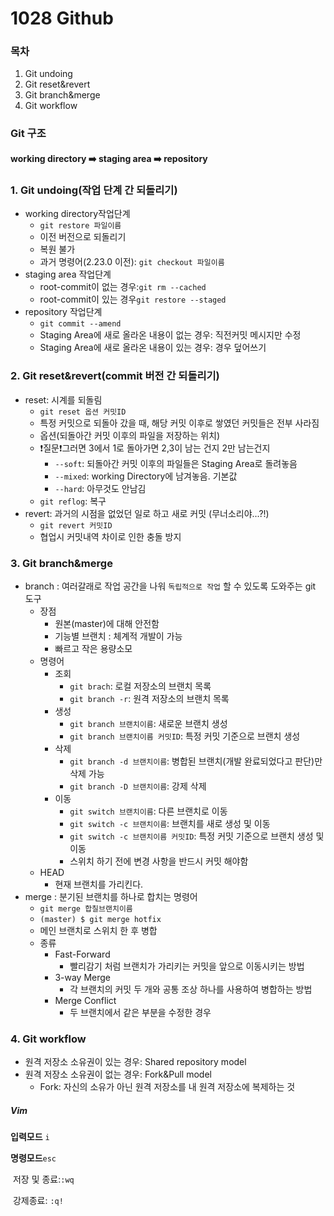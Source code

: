 # 1028 Github

### 목차

1. Git undoing
2. Git reset&revert
3. Git branch&merge
4. Git workflow



### Git 구조

#### working directory :arrow_right: staging area  :arrow_right: repository



### 1. Git undoing(작업 단계 간 되돌리기)

- working directory작업단계
  -  `git restore 파일이름`
  - 이전 버전으로 되돌리기
  - 복원 불가
  - 과거 명령어(2.23.0 이전): `git checkout 파일이름`
- staging area 작업단계
  - root-commit이 없는 경우:`git rm --cached` 
  - root-commit이 있는 경우`git restore --staged`
- repository 작업단계
  - `git commit --amend`
  - Staging Area에 새로 올라온 내용이 없는 경우: 직전커밋 메시지만 수정
  - Staging Area에 새로 올라온 내용이 있는 경우: 경우 덮어쓰기



### **2. Git reset&revert**(commit 버전 간 되돌리기)

- reset: 시계를 되돌림
  - `git reset 옵션 커밋ID`
  - 특정 커밋으로 되돌아 갔을 때, 해당 커밋 이후로 쌓였던 커밋들은 전부 사라짐
  - 옵션(되돌아간 커밋 이후의 파일을 저장하는 위치) 
  - :exclamation:질문:exclamation:그러면 3에서 1로 돌아가면 2,3이 남는 건지 2만 남는건지
    - `--soft`: 되돌아간 커밋 이후의 파일들은 Staging Area로 돌려놓음 
    - `--mixed`: working Directory에 남겨놓음. 기본값
    - `--hard`: 아무것도 안남김
  - `git reflog`: 복구 
- revert: 과거의 시점을 없었던 일로 하고 새로 커밋 (무너소리야...?!)
  - `git revert 커밋ID`
  - 협업시 커밋내역 차이로 인한 충돌 방지



### 3. Git branch&merge

- branch : 여러갈래로 작업 공간을 나워 `독립적으로 작업` 할 수 있도록 도와주는 git 도구
  - 장점
    - 원본(master)에 대해 안전함
    - 기능별 브랜치 : 체계적 개발이 가능
    - 빠르고 작은 용량소모
  - 명령어
    - 조회
      - `git brach`: 로컬 저장소의 브랜치 목록
      - `git branch -r`: 원격 저장소의 브랜치 목록
    - 생성
      - `git branch 브랜치이름`: 새로운 브랜치 생성
      - `git branch 브랜치이름 커밋ID`: 특정 커밋 기준으로 브랜치 생성
    - 삭제
      - `git branch -d 브랜치이름`: 병합된 브랜치(개발 완료되었다고 판단)만 삭제 가능
      - `git branch -D 브랜치이름`: 강제 삭제
    - 이동
      - `git switch 브랜치이름`: 다른 브랜치로 이동
      - `git switch -c 브랜치이름`: 브랜치를 새로 생성 및 이동
      - `git switch -c 브랜치이름 커밋ID`: 특정 커밋 기준으로 브랜치 생성 및 이동
      - 스위치 하기 전에 변경 사항을 반드시 커밋 해야함
  - HEAD
    - 현재 브랜치를 가리킨다.
- merge : 분기된 브랜치를 하나로 합치는 명령어
  - `git merge 합칠브랜치이름`
  - `(master) $ git merge hotfix`
  - 메인 브랜치로 스위치 한 후 병합
  - 종류
    - Fast-Forward
      - 빨리감기 처럼 브랜치가 가리키는 커밋을 앞으로 이동시키는 방법
    - 3-way Merge
      - 각 브랜치의 커밋 두 개와 공통 조상 하나를 사용하여 병합하는 방법
    - Merge Conflict
      - 두 브랜치에서 같은 부분을 수정한 경우

### 4. Git workflow

- 원격 저장소 소유권이 있는 경우: Shared repository model
- 원격 저장소 소유권이 없는 경우: Fork&Pull model
  - Fork: 자신의 소유가 아닌 원격 저장소를 내 원격 저장소에 복제하는 것







##### Vim

**입력모드** `i`

**명령모드**`esc` 

​	저장 및 종료:`:wq` 

​	강제종료: `:q!`

